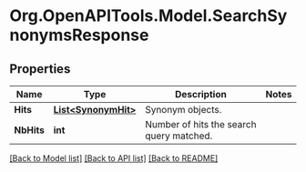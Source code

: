 # Org.OpenAPITools.Model.SearchSynonymsResponse

## Properties

Name | Type | Description | Notes
------------ | ------------- | ------------- | -------------
**Hits** | [**List&lt;SynonymHit&gt;**](SynonymHit.md) | Synonym objects. | 
**NbHits** | **int** | Number of hits the search query matched. | 

[[Back to Model list]](../README.md#documentation-for-models) [[Back to API list]](../README.md#documentation-for-api-endpoints) [[Back to README]](../README.md)

